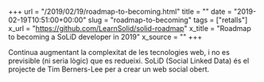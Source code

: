 +++
url = "/2019/02/19/roadmap-to-becoming.html"
title = ""
date = "2019-02-19T10:51:00+00:00"
slug = "roadmap-to-becoming"
tags = ["retalls"]
x_url = "https://github.com/LearnSolid/solid-roadmap"
x_title = "Roadmap to becoming a SoLiD developer in 2019"
x_source = ""
+++


Continua augmentant la complexitat de les tecnologies web, i no es previsible (ni seria lògic) que es redueixi. SoLiD (Social Linked Data) és el projecte de Tim Berners-Lee per a crear un web social obert.

